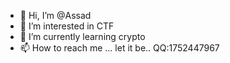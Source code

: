 - 👋 Hi, I’m @Assad
- 👀 I’m interested in CTF
- 🌱 I’m currently learning crypto
- 📫 How to reach me ...   let it be..    QQ:1752447967

<!---
A55ad/A55ad is a ✨ special ✨ repository because its `README.md` (this file) appears on your GitHub profile.
You can click the Preview link to take a look at your changes.
--->
